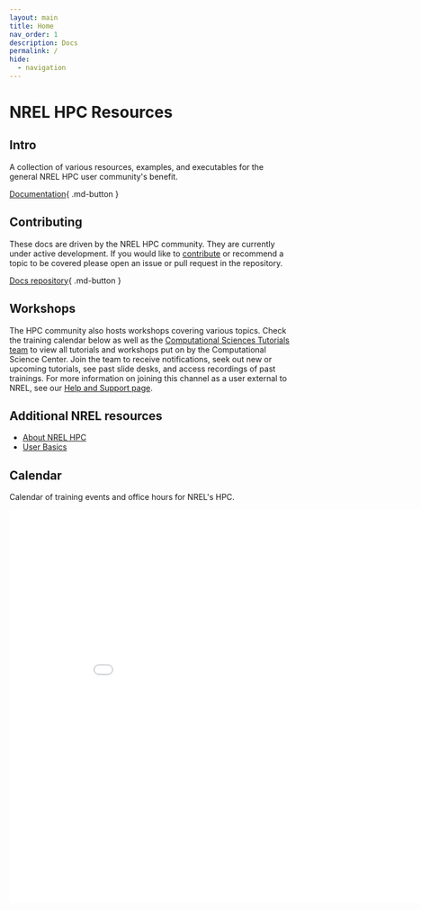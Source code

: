 ```yaml
---
layout: main
title: Home
nav_order: 1
description: Docs
permalink: /
hide:
  - navigation
---
```


# NREL HPC Resources

## Intro
A collection of various resources, examples, and executables for the general NREL HPC user community's benefit.

[Documentation](Documentation/index.md){ .md-button }

## Contributing 
These docs are driven by the NREL HPC community. They are currently under active development. If you would like to [contribute](https://github.com/NREL/HPC/blob/dev/CONTRIBUTING.md) or recommend a topic to be covered please open an issue or pull request in the repository. 

[Docs repository](https://github.com/NREL/hpc){ .md-button } 

## Workshops
The HPC community also hosts workshops covering various topics. Check the training calendar below as well as the [Computational Sciences Tutorials team](https://teams.microsoft.com/l/team/19%3a6nLmPDt9QHQMEuLHVBaxfsitEZSGH6oXT6lyVauMvXY1%40thread.tacv2/conversations?groupId=22ad3c7b-a45a-4880-b8b4-b70b989f1344&tenantId=a0f29d7e-28cd-4f54-8442-7885aee7c080) to view all tutorials and workshops put on by the Computational Science Center. Join the team to receive notifications, seek out new or upcoming tutorials, see past slide desks, and access recordings of past trainings. For more information on joining this channel as a user external to NREL, see our [Help and Support page](./Documentation/help.md). 


## Additional NREL resources
* [About NREL HPC](https://www.nrel.gov/hpc/about-hpc.html)
* [User Basics](https://www.nrel.gov/hpc/eagle-user-basics.html)


## Calendar
Calendar of training events and office hours for NREL's HPC. 
<iframe width=900, height=700 scrolling="no" frameBorder=0 src="_includes/calendar.html"></iframe>
<calendar.html>
